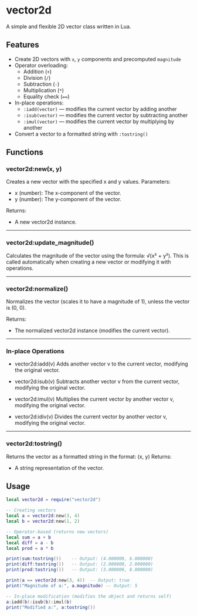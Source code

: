 # vector2d

A simple and flexible 2D vector class written in Lua.

## Features

- Create 2D vectors with `x`, `y` components and precomputed `magnitude`
- Operator overloading:
  - Addition (`+`)
  - Division (`/`)
  - Subtraction (`-`)
  - Multiplication (`*`)
  - Equality check (`==`)
- In-place operations:
  - `:iadd(vector)` — modifies the current vector by adding another
  - `:isub(vector)` — modifies the current vector by subtracting another
  - `:imul(vector)` — modifies the current vector by multiplying by another
- Convert a vector to a formatted string with `:tostring()`

## Functions

### vector2d:new(x, y)
Creates a new vector with the specified x and y values.
Parameters:
- x (number): The x-component of the vector.
- y (number): The y-component of the vector.

Returns:
- A new vector2d instance.

---

### vector2d:update_magnitude()
Calculates the magnitude of the vector using the formula:
√(x² + y²). This is called automatically when creating a new vector or modifying it with operations.

---

### vector2d:normalize()
Normalizes the vector (scales it to have a magnitude of 1), unless the vector is (0, 0).

Returns:
- The normalized vector2d instance (modifies the current vector).

---

### In-place Operations

- vector2d:iadd(v)
  Adds another vector v to the current vector, modifying the original vector.

- vector2d:isub(v)
  Subtracts another vector v from the current vector, modifying the original vector.

- vector2d:imul(v)
  Multiplies the current vector by another vector v, modifying the original vector.

- vector2d:idiv(v)
  Divides the current vector by another vector v, modifying the original vector.

---

### vector2d:tostring()
Returns the vector as a formatted string in the format:
(x, y)
Returns:
- A string representation of the vector.


## Usage

```lua
local vector2d = require("vector2d")

-- Creating vectors
local a = vector2d:new(3, 4)
local b = vector2d:new(1, 2)

-- Operator-based (returns new vectors)
local sum = a + b
local diff = a - b
local prod = a * b

print(sum:tostring())    -- Output: (4.000000, 6.000000)
print(diff:tostring())   -- Output: (2.000000, 2.000000)
print(prod:tostring())   -- Output: (3.000000, 8.000000)

print(a == vector2d:new(3, 4))  -- Output: true
print("Magnitude of a:", a.magnitude) -- Output: 5

-- In-place modification (modifies the object and returns self)
a:iadd(b):isub(b):imul(b)
print("Modified a:", a:tostring())
